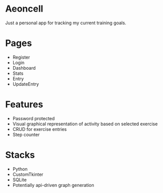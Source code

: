 # Aeoncell
Just a personal app for tracking my current training goals.

# Pages
- Register
- Login
- Dashboard
- Stats
- Entry
- UpdateEntry

# Features
- Password protected
- Visual graphical representation of activity based on selected exercise
- CRUD for exercise entries
- Step counter

# Stacks
- Python
- CustomTkinter
- SQLite
- Potentially api-driven graph generation